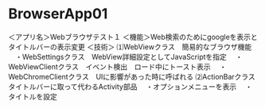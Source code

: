 # BrowserApp01
＜アプリ名＞Webブラウザテスト１
＜機能＞Web検索のためにgoogleを表示とタイトルバーの表示変更
＜技術＞
⑴WebViewクラス　簡易的なブラウザ機能
　・WebSettingsクラス　WebView詳細設定としてJavaScriptを指定
　・WebViewClientクラス　イベント検出　ロード中にトースト表示
　・WebChromeClientクラス　UIに影響があった時に呼ばれる
⑵ActionBarクラス　タイトルバーに取って代わるActivity部品
　・オプションメニューを表示
　・タイトルを設定